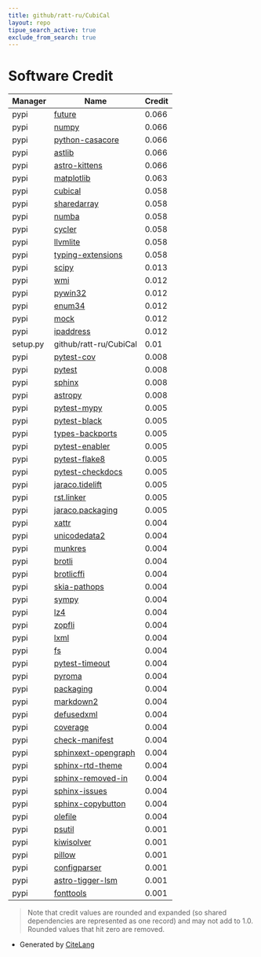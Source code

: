 ```yaml
---
title: github/ratt-ru/CubiCal
layout: repo
tipue_search_active: true
exclude_from_search: true
---
```

# Software Credit

|Manager|Name|Credit|
|-------|----|------|
|pypi|[future](https://python-future.org)|0.066|
|pypi|[numpy](https://www.numpy.org)|0.066|
|pypi|[python-casacore](https://github.com/casacore/python-casacore)|0.066|
|pypi|[astlib](https://astlib.readthedocs.io)|0.066|
|pypi|[astro-kittens](https://github.com/ska-sa/kittens)|0.066|
|pypi|[matplotlib](https://matplotlib.org)|0.063|
|pypi|[cubical](https://github.com/ratt-ru/CubiCal)|0.058|
|pypi|[sharedarray](https://gitlab.com/tenzing/shared-array)|0.058|
|pypi|[numba](https://numba.pydata.org)|0.058|
|pypi|[cycler](https://github.com/matplotlib/cycler)|0.058|
|pypi|[llvmlite](http://llvmlite.readthedocs.io)|0.058|
|pypi|[typing-extensions](https://pypi.org/project/typing-extensions)|0.058|
|pypi|[scipy](https://pypi.org/project/scipy)|0.013|
|pypi|[wmi](https://pypi.org/project/wmi)|0.012|
|pypi|[pywin32](https://pypi.org/project/pywin32)|0.012|
|pypi|[enum34](https://pypi.org/project/enum34)|0.012|
|pypi|[mock](https://pypi.org/project/mock)|0.012|
|pypi|[ipaddress](https://pypi.org/project/ipaddress)|0.012|
|setup.py|github/ratt-ru/CubiCal|0.01|
|pypi|[pytest-cov](https://pypi.org/project/pytest-cov)|0.008|
|pypi|[pytest](https://pypi.org/project/pytest)|0.008|
|pypi|[sphinx](https://pypi.org/project/sphinx)|0.008|
|pypi|[astropy](http://astropy.org)|0.008|
|pypi|[pytest-mypy](https://pypi.org/project/pytest-mypy)|0.005|
|pypi|[pytest-black](https://pypi.org/project/pytest-black)|0.005|
|pypi|[types-backports](https://pypi.org/project/types-backports)|0.005|
|pypi|[pytest-enabler](https://pypi.org/project/pytest-enabler)|0.005|
|pypi|[pytest-flake8](https://pypi.org/project/pytest-flake8)|0.005|
|pypi|[pytest-checkdocs](https://pypi.org/project/pytest-checkdocs)|0.005|
|pypi|[jaraco.tidelift](https://pypi.org/project/jaraco.tidelift)|0.005|
|pypi|[rst.linker](https://pypi.org/project/rst.linker)|0.005|
|pypi|[jaraco.packaging](https://pypi.org/project/jaraco.packaging)|0.005|
|pypi|[xattr](https://pypi.org/project/xattr)|0.004|
|pypi|[unicodedata2](https://pypi.org/project/unicodedata2)|0.004|
|pypi|[munkres](https://pypi.org/project/munkres)|0.004|
|pypi|[brotli](https://pypi.org/project/brotli)|0.004|
|pypi|[brotlicffi](https://pypi.org/project/brotlicffi)|0.004|
|pypi|[skia-pathops](https://pypi.org/project/skia-pathops)|0.004|
|pypi|[sympy](https://pypi.org/project/sympy)|0.004|
|pypi|[lz4](https://pypi.org/project/lz4)|0.004|
|pypi|[zopfli](https://pypi.org/project/zopfli)|0.004|
|pypi|[lxml](https://pypi.org/project/lxml)|0.004|
|pypi|[fs](https://pypi.org/project/fs)|0.004|
|pypi|[pytest-timeout](https://pypi.org/project/pytest-timeout)|0.004|
|pypi|[pyroma](https://pypi.org/project/pyroma)|0.004|
|pypi|[packaging](https://pypi.org/project/packaging)|0.004|
|pypi|[markdown2](https://pypi.org/project/markdown2)|0.004|
|pypi|[defusedxml](https://pypi.org/project/defusedxml)|0.004|
|pypi|[coverage](https://pypi.org/project/coverage)|0.004|
|pypi|[check-manifest](https://pypi.org/project/check-manifest)|0.004|
|pypi|[sphinxext-opengraph](https://pypi.org/project/sphinxext-opengraph)|0.004|
|pypi|[sphinx-rtd-theme](https://pypi.org/project/sphinx-rtd-theme)|0.004|
|pypi|[sphinx-removed-in](https://pypi.org/project/sphinx-removed-in)|0.004|
|pypi|[sphinx-issues](https://pypi.org/project/sphinx-issues)|0.004|
|pypi|[sphinx-copybutton](https://pypi.org/project/sphinx-copybutton)|0.004|
|pypi|[olefile](https://pypi.org/project/olefile)|0.004|
|pypi|[psutil](https://github.com/giampaolo/psutil)|0.001|
|pypi|[kiwisolver](https://github.com/nucleic/kiwi)|0.001|
|pypi|[pillow](https://python-pillow.org)|0.001|
|pypi|[configparser](https://github.com/jaraco/configparser/)|0.001|
|pypi|[astro-tigger-lsm](https://github.com/ska-sa/tigger-lsm)|0.001|
|pypi|[fonttools](http://github.com/fonttools/fonttools)|0.001|


> Note that credit values are rounded and expanded (so shared dependencies are represented as one record) and may not add to 1.0. Rounded values that hit zero are removed.


- Generated by [CiteLang](https://github.com/vsoch/citelang)
